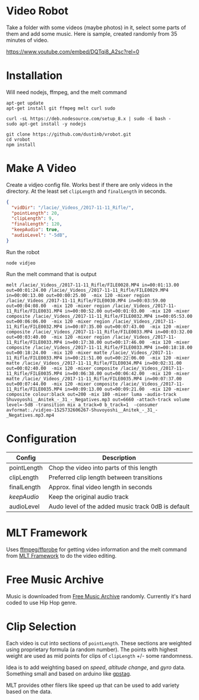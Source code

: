 # Video Robot

Take a folder with some videos (maybe photos) in it, select some parts of them and add some music.  Here is sample, created randomly from 35 minutes of video.

https://www.youtube.com/embed/DQTqi8_A2sc?rel=0

# Installation

Will need nodejs, ffmpeg, and the melt command

```
apt-get update
apt-get install git ffmpeg melt curl sudo

curl -sL https://deb.nodesource.com/setup_8.x | sudo -E bash -
sudo apt-get install -y nodejs

git clone https://github.com/dustinb/vrobot.git
cd vrobot
npm install
```

# Make A Video

Create a vidjeo config file.  Works best if there are only videos in the directory.  At the least set `clipLength` and
`finalLength` in seconds.

```json
{
  "vidDir": "/lacie/_Videos_/2017-11-11_Rifle/",
  "pointLength": 20,
  "clipLength": 9,
  "finalLength": 120,
  "keepAudio": true,
  "audioLevel": "-5dB",
}
```

Run the robot

`node vidjeo`

Run the melt command that is output

`melt /lacie/_Videos_/2017-11-11_Rifle/FILE0028.MP4 in=00:01:13.00 out=00:01:24.00 /lacie/_Videos_/2017-11-11_Rifle/FILE0029.MP4 in=00:00:13.00 out=00:00:25.00  -mix 120 -mixer region /lacie/_Videos_/2017-11-11_Rifle/FILE0030.MP4 in=00:03:59.00 out=00:04:08.00  -mix 120 -mixer region /lacie/_Videos_/2017-11-11_Rifle/FILE0031.MP4 in=00:00:52.00 out=00:01:03.00  -mix 120 -mixer composite /lacie/_Videos_/2017-11-11_Rifle/FILE0032.MP4 in=00:05:53.00 out=00:06:06.00  -mix 120 -mixer region /lacie/_Videos_/2017-11-11_Rifle/FILE0032.MP4 in=00:07:35.00 out=00:07:43.00  -mix 120 -mixer composite /lacie/_Videos_/2017-11-11_Rifle/FILE0033.MP4 in=00:03:32.00 out=00:03:40.00  -mix 120 -mixer region /lacie/_Videos_/2017-11-11_Rifle/FILE0033.MP4 in=00:17:38.00 out=00:17:46.00  -mix 120 -mixer composite /lacie/_Videos_/2017-11-11_Rifle/FILE0033.MP4 in=00:18:18.00 out=00:18:24.00  -mix 120 -mixer matte /lacie/_Videos_/2017-11-11_Rifle/FILE0033.MP4 in=00:21:51.00 out=00:22:06.00  -mix 120 -mixer matte /lacie/_Videos_/2017-11-11_Rifle/FILE0034.MP4 in=00:02:31.00 out=00:02:40.00  -mix 120 -mixer composite /lacie/_Videos_/2017-11-11_Rifle/FILE0035.MP4 in=00:06:38.00 out=00:06:42.00  -mix 120 -mixer matte /lacie/_Videos_/2017-11-11_Rifle/FILE0035.MP4 in=00:07:37.00 out=00:07:44.00  -mix 120 -mixer composite /lacie/_Videos_/2017-11-11_Rifle/FILE0035.MP4 in=00:09:13.00 out=00:09:21.00  -mix 120 -mixer composite colour:black out=200 -mix 180 -mixer luma -audio-track Shuvoyoshi__Anitek_-_31_-_Negatives.mp3 out=6660 -attach-track volume level=-5dB -transition mix a_track=0 b_track=1  -consumer avformat:./vidjeo-1525732606267-Shuvoyoshi__Anitek_-_31_-_Negatives.mp3.mp4`

# Configuration

| Config      | Description                                        |
|-------------|----------------------------------------------------|   
| pointLength | Chop the video into parts of this length           |
| clipLength  | Preferred clip length between transitions          |
| finalLength | Approx. final video length in seconds              |
| _keepAudio_ | Keep the original audio track                      |
| audioLevel  | Audo level of the added music track 0dB is default | 

# MLT Framework

Uses [ffmpeg/ffprobe](https://www.ffmpeg.org/) for getting video information and the melt command from [MLT Framework](https://www.mltframework.org/) 
to do the video editing. 

# Free Music Archive

Music is downloaded from [Free Music Archive](http://freemusicarchive.org/) randomly.  Currently it's hard coded to use
Hip Hop genre.

# Clip Selection

Each video is cut into sections of `pointLength`.  These sections are weighted using proprietary formula (a random number).
The points with highest weight are used as mid points for clips of `clipLength` +/- some randomness.

Idea is to add weighting based on _speed_, _altitude change_, and _gyro_ data.  Something small and based on arduino like
[gpstag](https://github.com/dustinb/gpstag).

MLT provides other filers like speed up that can be used to add variety based on the data.

 
